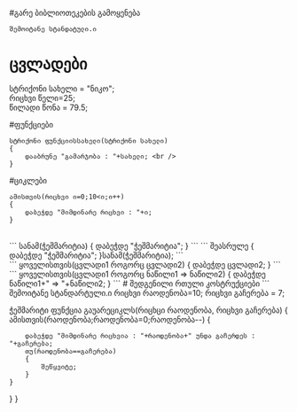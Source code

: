 #გარე ბიბლიოთეკების გამოყენება
```
შემოიტანე სტანდატული.ი
```

# ცვლადები
სტრიქონი სახელი = "ნიკო";<br />
რიცხვი წელი=25;<br />
წილადი წონა = 79.5;<br />

#ფუნქციები
```
სტრიქონი ფუნქციისსახელი(სტრიქონი სახელი)
{
	დააბრუნე "გამარჯობა : "+სახელი; <br />
}
```
#ციკლები
``` 
ამისთვის(რიცხვი ი=0;10<ი;ი++)
{
	დაბეჭდე "მიმდინარე რიცხვი : "+ი;
}
```
<br />
```
სანამ(ჭეშმარიტია)
{
	დაბეჭდე "ჭეშმარიტია";
}
```
```
შეასრულე
{
	დაბეჭდე "ჭეშმარიტია";
}სანამ(ჭეშმარიტია);
```
<br />
```
ყოველისთვის(ცვლადი1 როგორც ცვლადი2)
{
	დაბეჭდე ცვლადი2;
}
```
<br />
```
ყოველისთვის(ცვლადი1 როგორც ნაწილი1 => ნაწილი2)
{
	დაბეჭდე ნაწილი1+" => "+ნაწილი2;
}
```
# შედგენილი რთული კოსტრუქციები
```
შემოიტანე სტანდარტული.ი
რიცხვი რაოდენობა=10;
რიცხვი გაჩერება = 7;

ჭეშმარიტი ფუნქცია გაუარეციკლს(რიცხცი რაოდენობა, რიცხვი გაჩერება)
{
	ამისთვის(რაოდენობა;რაოდენობა=0;რაოდენობა--)
	{

		დაბეჭდე "მიმდინარე რიცხვია : "+რაოდენობა+" უნდა გაჩერდეს : "+გაჩერება;
		თუ(რაოდენობა==გაჩერება)
		{
			შეწყვიტე;
		}
	}
}
}
```
